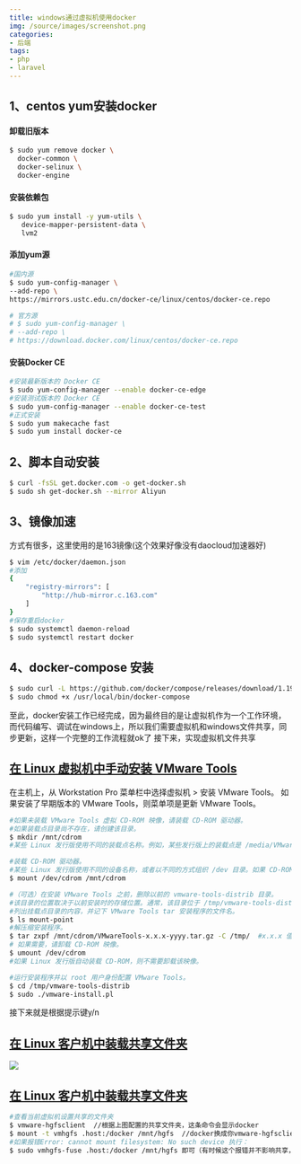 ```yaml
---
title: windows通过虚拟机使用docker
img: /source/images/screenshot.png
categories:
- 后端
tags:
- php
- laravel
---
```


## 1、centos yum安装docker
#### 卸载旧版本
```bash
$ sudo yum remove docker \
  docker-common \
  docker-selinux \
  docker-engine
```
#### 安装依赖包
```bash
$ sudo yum install -y yum-utils \
   device-mapper-persistent-data \
   lvm2
```
#### 添加yum源
```bash
#国内源
$ sudo yum-config-manager \
--add-repo \
https://mirrors.ustc.edu.cn/docker-ce/linux/centos/docker-ce.repo

# 官方源
# $ sudo yum-config-manager \
# --add-repo \
# https://download.docker.com/linux/centos/docker-ce.repo
```
#### 安装Docker CE
```bash
#安装最新版本的 Docker CE
$ sudo yum-config-manager --enable docker-ce-edge
#安装测试版本的 Docker CE
$ sudo yum-config-manager --enable docker-ce-test
#正式安装
$ sudo yum makecache fast
$ sudo yum install docker-ce
```
## 2、脚本自动安装
```bash
$ curl -fsSL get.docker.com -o get-docker.sh
$ sudo sh get-docker.sh --mirror Aliyun
```
## 3、镜像加速
方式有很多，这里使用的是163镜像(这个效果好像没有daocloud加速器好)
```bash
$ vim /etc/docker/daemon.json
#添加
{
    "registry-mirrors": [
        "http://hub-mirror.c.163.com"
    ]
}
#保存重启docker
$ sudo systemctl daemon-reload
$ sudo systemctl restart docker
```
## 4、docker-compose 安装
```bash
$ sudo curl -L https://github.com/docker/compose/releases/download/1.19.0/docker-compose-`uname -s`-`uname -m` > /usr/local/bin/docker-compose
$ sudo chmod +x /usr/local/bin/docker-compose
```
至此，docker安装工作已经完成，因为最终目的是让虚拟机作为一个工作环境，而代码编写、调试在windows上，所以我们需要虚拟机和windows文件共享，同步更新，这样一个完整的工作流程就ok了
接下来，实现虚拟机文件共享
## [在 Linux 虚拟机中手动安装 VMware Tools](https://docs.vmware.com/cn/VMware-Workstation-Pro/14.0/com.vmware.ws.using.doc/GUID-08BB9465-D40A-4E16-9E15-8C016CC8166F.html)
在主机上，从 Workstation Pro 菜单栏中选择虚拟机 > 安装 VMware Tools。
如果安装了早期版本的 VMware Tools，则菜单项是更新 VMware Tools。
```bash
#如果未装载 VMware Tools 虚拟 CD-ROM 映像，请装载 CD-ROM 驱动器。
#如果装载点目录尚不存在，请创建该目录。
$ mkdir /mnt/cdrom
#某些 Linux 发行版使用不同的装载点名称。例如，某些发行版上的装载点是 /media/VMware Tools 而不是 #/mnt/cdrom。请修改该命令以反映您的发行版使用的约定。

#装载 CD-ROM 驱动器。
#某些 Linux 发行版使用不同的设备名称，或者以不同的方式组织 /dev 目录。如果 CD-ROM 驱动器不是 #/dev/cdrom 或 CD-ROM 装载点不是 /mnt/cdrom，则必须修改该命令以反映您的发行版使用的约定。
$ mount /dev/cdrom /mnt/cdrom

#（可选）在安装 VMware Tools 之前，删除以前的 vmware-tools-distrib 目录。
#该目录的位置取决于以前安装时的存储位置。通常，该目录位于 /tmp/vmware-tools-distrib。
#列出挂载点目录的内容，并记下 VMware Tools tar 安装程序的文件名。
$ ls mount-point
#解压缩安装程序。
$ tar zxpf /mnt/cdrom/VMwareTools-x.x.x-yyyy.tar.gz -C /tmp/  #x.x.x 值是产品版本号，yyyy 是产品版本的内部版本号。
# 如果需要，请卸载 CD-ROM 映像。
$ umount /dev/cdrom 
#如果 Linux 发行版自动装载 CD-ROM，则不需要卸载该映像。

#运行安装程序并以 root 用户身份配置 VMware Tools。
$ cd /tmp/vmware-tools-distrib
$ sudo ./vmware-install.pl
```
接下来就是根据提示键y/n

## [在 Linux 客户机中装载共享文件夹](https://docs.vmware.com/cn/VMware-Workstation-Pro/14.0/com.vmware.ws.using.doc/GUID-D6D9A5FD-7F5F-4C95-AFAB-EDE9335F5562.html)
![](/images/screenshot.png)


## [在 Linux 客户机中装载共享文件夹](https://docs.vmware.com/cn/VMware-Workstation-Pro/14.0/com.vmware.ws.using.doc/GUID-AB5C80FE-9B8A-4899-8186-3DB8201B1758.html)
```bash
#查看当前虚拟机设置共享的文件夹
$ vmware-hgfsclient  //根据上图配置的共享文件夹，这条命令会显示docker
$ mount -t vmhgfs .host:/docker /mnt/hgfs  //docker换成你vmware-hgfsclient执行结果
#如果报错Error: cannot mount filesystem: No such device 执行：
$ sudo vmhgfs-fuse .host:/docker /mnt/hgfs 即可（有时候这个报错并不影响共享，查看/mnt/hgfs目录已经有了共享文件夹）
```